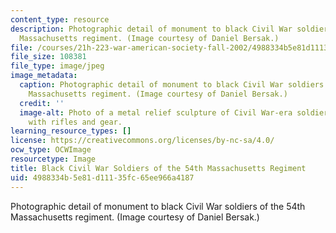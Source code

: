 ```yaml
---
content_type: resource
description: Photographic detail of monument to black Civil War soldiers of the 54th
  Massachusetts regiment. (Image courtesy of Daniel Bersak.)
file: /courses/21h-223-war-american-society-fall-2002/4988334b5e81d11135fc65ee966a4187_21h-223f02.jpg
file_size: 108381
file_type: image/jpeg
image_metadata:
  caption: Photographic detail of monument to black Civil War soldiers of the 54th
    Massachusetts regiment. (Image courtesy of Daniel Bersak.)
  credit: ''
  image-alt: Photo of a metal relief sculpture of Civil War-era soldiers marching
    with rifles and gear.
learning_resource_types: []
license: https://creativecommons.org/licenses/by-nc-sa/4.0/
ocw_type: OCWImage
resourcetype: Image
title: Black Civil War Soldiers of the 54th Massachusetts Regiment
uid: 4988334b-5e81-d111-35fc-65ee966a4187
---
```

Photographic detail of monument to black Civil War soldiers of the 54th Massachusetts regiment. (Image courtesy of Daniel Bersak.)